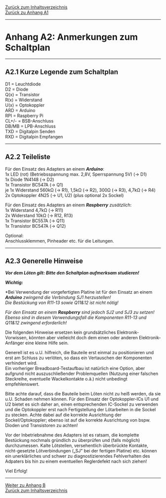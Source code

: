 [Zurück zum Inhaltsverzeichnis](inhaltsverzeichnis.md)  
[Zurück zu Anhang A1](anhang_a1.md)    
    
---
    

    
# Anhang A2: Anmerkungen zum Schaltplan #  
    
---
    


## A2.1 Kurze Legende zum Schaltplan ##

D1 = Leuchtdiode  
D2 = Diode  
Q(x) = Transistor  
R(x) = Widerstand  
U(x) = Optokoppler  
ARD = Arduino  
RPI = Raspberry Pi  
CL+/- = BSB-Anschluss  
DB/MB = LPB-Anschluss  
TXD = Digitalpin Senden  
RXD = Digitalpin Empfangen    
    
---
    

    
    
## A2.2 Teileliste ##

Für den Einsatz des Adapters an einem ***Arduino***:  
1x LED (rot) (Betriebsspannung max. 2,8V, Sperrspannung 5V) (→ D1)  
1x Diode 1N4148 (→ D2)  
1x Transistor BC547A (→ Q1)  
je 1x Widerstand 560kΩ (→ R1), 1,5kΩ (→ R2), 300Ω (→ R3), 4,7kΩ (→ R4)  
2x Optokoppler 4N25 (→ U1, U2) (plus optional 2x Sockel)
    
Für den Einsatz des Adapters an einem ***Raspberry*** *zusätzlich*:  
1x Widerstand 4,7kΩ (→ R11)  
2x Widerstand 10kΩ (→ R12, R13)  
1x Transistor BC557A (→ Q11)  
1x Transistor BC547A (→ Q12)  
    
Optional:  
Anschlussklemmen, Pinheader etc. für die Leitungen.  
    
---
    


## A2.3 Generelle Hinweise ##

***Vor dem Löten gilt: Bitte den Schaltplan aufmerksam studieren!***

***Wichtig:***  

*Bei Verwendung der vorgefertigten Platine ist für den Einsatz an einem
***Arduino*** *zwingend die Verbindung SJ1 herzustellen!*  
*Die Bestückung von R11-13 sowie Q11&12 ist nicht nötig!*

*Für den Einsatz an einem ***Raspberry*** sind jedoch SJ2 und SJ3 zu
setzen!*  
*Ebenso sind in diesem Verwendungsfall die Komponenten R11-13 und Q11&12
zwingend erforderlich!*  
    
Die folgenden Hinweise ersetzen kein grundsätzliches
Elektronik-Vorwissen, könnten aber vielleicht doch dem einen oder
anderen Elektronik-Anfänger eine kleine Hilfe sein.

Generell ist es u.U. hilfreich, die Bauteile erst einmal zu
positionieren und erst am Schluss zu verlöten, so dass ein Vertauschen
der Komponenten verhindert wird.  
Ein vorheriger Breadboard-Testaufbau ist natürlich eine Option, aber
aufgrund nicht auszuschließender Problemquellen (Nutzung einer falschen
Steckreihe, eventuelle Wackelkontakte o.ä.) nicht unbedingt
empfehlenswert.

Bitte achte darauf, dass die Bauteile beim Löten nicht zu heiß werden,
da sie u.U. Schaden nehmen können. Für den Einsatz der Optokoppler-ICs
U1 und U2 bietet es sich daher an, einen entsprechenden IC-Sockel zu
verwenden und die Optokoppler erst nach Fertigstellung der Lötarbeiten
in die Sockel zu stecken. Achte dabei auf die korrekte Ausrichtung der
Sockel/Optokoppler; ebenso ist auf die korrekte Ausrichtung von bspw.
Dioden und Transistoren zu achten!

Vor der Inbetriebnahme des Adapters ist es ratsam, die komplette
Bestückung nochmals gründlich zu überprüfen und (falls möglich)
durchzumessen. Kalte Lötstellen, versehentlich überbrückte Kontakte,
nicht-gesetzte Lötverbindungen („SJ" bei der fertigen Platine) etc.
können ein unerklärliches und schwer zu diagnostizierendes Fehlverhalten
des Adpaters bis hin zu einem eventuellen Reglerdefekt nach sich ziehen!

Viel Erfolg!  
    
---
    


     
     
[Weiter zu Anhang B](anhang_b.md)      
[Zurück zum Inhaltsverzeichnis](inhaltsverzeichnis.md)  
